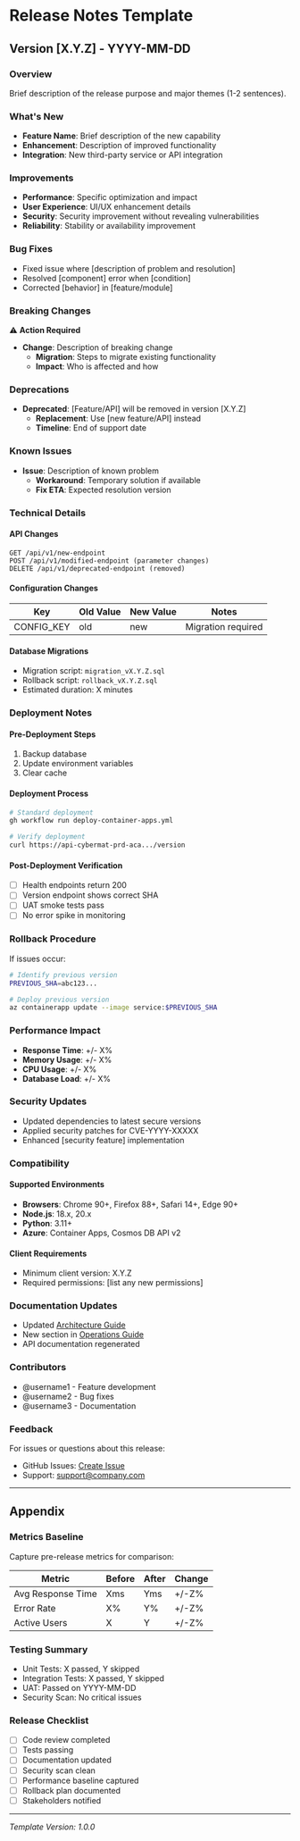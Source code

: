 # Release Notes Template

## Version [X.Y.Z] - YYYY-MM-DD

### Overview

Brief description of the release purpose and major themes (1-2 sentences).

### What's New

- **Feature Name**: Brief description of the new capability
- **Enhancement**: Description of improved functionality
- **Integration**: New third-party service or API integration

### Improvements

- **Performance**: Specific optimization and impact
- **User Experience**: UI/UX enhancement details
- **Security**: Security improvement without revealing vulnerabilities
- **Reliability**: Stability or availability improvement

### Bug Fixes

- Fixed issue where [description of problem and resolution]
- Resolved [component] error when [condition]
- Corrected [behavior] in [feature/module]

### Breaking Changes

⚠️ **Action Required**

- **Change**: Description of breaking change
  - **Migration**: Steps to migrate existing functionality
  - **Impact**: Who is affected and how

### Deprecations

- **Deprecated**: [Feature/API] will be removed in version [X.Y.Z]
  - **Replacement**: Use [new feature/API] instead
  - **Timeline**: End of support date

### Known Issues

- **Issue**: Description of known problem
  - **Workaround**: Temporary solution if available
  - **Fix ETA**: Expected resolution version

### Technical Details

#### API Changes

```
GET /api/v1/new-endpoint
POST /api/v1/modified-endpoint (parameter changes)
DELETE /api/v1/deprecated-endpoint (removed)
```

#### Configuration Changes

| Key | Old Value | New Value | Notes |
|-----|-----------|-----------|-------|
| CONFIG_KEY | old | new | Migration required |

#### Database Migrations

- Migration script: `migration_vX.Y.Z.sql`
- Rollback script: `rollback_vX.Y.Z.sql`
- Estimated duration: X minutes

### Deployment Notes

#### Pre-Deployment Steps

1. Backup database
2. Update environment variables
3. Clear cache

#### Deployment Process

```bash
# Standard deployment
gh workflow run deploy-container-apps.yml

# Verify deployment
curl https://api-cybermat-prd-aca.../version
```

#### Post-Deployment Verification

- [ ] Health endpoints return 200
- [ ] Version endpoint shows correct SHA
- [ ] UAT smoke tests pass
- [ ] No error spike in monitoring

### Rollback Procedure

If issues occur:

```bash
# Identify previous version
PREVIOUS_SHA=abc123...

# Deploy previous version
az containerapp update --image service:$PREVIOUS_SHA
```

### Performance Impact

- **Response Time**: +/- X%
- **Memory Usage**: +/- X%
- **CPU Usage**: +/- X%
- **Database Load**: +/- X%

### Security Updates

- Updated dependencies to latest secure versions
- Applied security patches for CVE-YYYY-XXXXX
- Enhanced [security feature] implementation

### Compatibility

#### Supported Environments

- **Browsers**: Chrome 90+, Firefox 88+, Safari 14+, Edge 90+
- **Node.js**: 18.x, 20.x
- **Python**: 3.11+
- **Azure**: Container Apps, Cosmos DB API v2

#### Client Requirements

- Minimum client version: X.Y.Z
- Required permissions: [list any new permissions]

### Documentation Updates

- Updated [Architecture Guide](./docs/architecture.md)
- New section in [Operations Guide](./docs/operations.md)
- API documentation regenerated

### Contributors

- @username1 - Feature development
- @username2 - Bug fixes
- @username3 - Documentation

### Feedback

For issues or questions about this release:
- GitHub Issues: [Create Issue](https://github.com/org/repo/issues)
- Support: support@company.com

---

## Appendix

### Metrics Baseline

Capture pre-release metrics for comparison:

| Metric | Before | After | Change |
|--------|--------|-------|--------|
| Avg Response Time | Xms | Yms | +/-Z% |
| Error Rate | X% | Y% | +/-Z% |
| Active Users | X | Y | +/-Z% |

### Testing Summary

- Unit Tests: X passed, Y skipped
- Integration Tests: X passed, Y skipped
- UAT: Passed on YYYY-MM-DD
- Security Scan: No critical issues

### Release Checklist

- [ ] Code review completed
- [ ] Tests passing
- [ ] Documentation updated
- [ ] Security scan clean
- [ ] Performance baseline captured
- [ ] Rollback plan documented
- [ ] Stakeholders notified

---

*Template Version: 1.0.0*